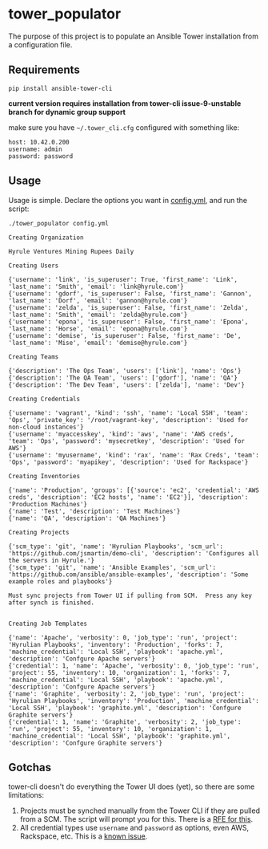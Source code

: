 # tower_populator

The purpose of this project is to populate an Ansible Tower installation from a configuration file.  

## Requirements

	pip install ansible-tower-cli 
	
**current version requires installation from tower-cli issue-9-unstable branch for dynamic group support**

make sure you have ```~/.tower_cli.cfg``` configured with something like:


	host: 10.42.0.200
	username: admin
	password: password

## Usage 
 
Usage is simple.  Declare the options you want in [config.yml](config.yml), and run the script:

```
./tower_populator config.yml

Creating Organization

Hyrule Ventures Mining Rupees Daily

Creating Users

{'username': 'link', 'is_superuser': True, 'first_name': 'Link', 'last_name': 'Smith', 'email': 'link@hyrule.com'}
{'username': 'gdorf', 'is_superuser': False, 'first_name': 'Gannon', 'last_name': 'Dorf', 'email': 'gannon@hyrule.com'}
{'username': 'zelda', 'is_superuser': False, 'first_name': 'Zelda', 'last_name': 'Smith', 'email': 'zelda@hyrule.com'}
{'username': 'epona', 'is_superuser': False, 'first_name': 'Epona', 'last_name': 'Horse', 'email': 'epona@hyrule.com'}
{'username': 'demise', 'is_superuser': False, 'first_name': 'De', 'last_name': 'Mise', 'email': 'demise@hyrule.com'}

Creating Teams

{'description': 'The Ops Team', 'users': ['link'], 'name': 'Ops'}
{'description': 'The QA Team', 'users': ['gdorf'], 'name': 'QA'}
{'description': 'The Dev Team', 'users': ['zelda'], 'name': 'Dev'}

Creating Credentials

{'username': 'vagrant', 'kind': 'ssh', 'name': 'Local SSH', 'team': 'Ops', 'private_key': '/root/vagrant-key', 'description': 'Used for non-cloud instances'}
{'username': 'myaccesskey', 'kind': 'aws', 'name': 'AWS creds', 'team': 'Ops', 'password': 'mysecretkey', 'description': 'Used for AWS'}
{'username': 'myusername', 'kind': 'rax', 'name': 'Rax Creds', 'team': 'Ops', 'password': 'myapikey', 'description': 'Used for Rackspace'}

Creating Inventories

{'name': 'Production', 'groups': [{'source': 'ec2', 'credential': 'AWS creds', 'description': 'EC2 hosts', 'name': 'EC2'}], 'description': 'Production Machines'}
{'name': 'Test', 'description': 'Test Machines'}
{'name': 'QA', 'description': 'QA Machines'}

Creating Projects

{'scm_type': 'git', 'name': 'Hyrulian Playbooks', 'scm_url': 'https://github.com/jsmartin/demo-cli', 'description': 'Configures all the servers in Hyrule.'}
{'scm_type': 'git', 'name': 'Ansible Examples', 'scm_url': 'https://github.com/ansible/ansible-examples', 'description': 'Some example roles and playbooks'}

Must sync projects from Tower UI if pulling from SCM.  Press any key after synch is finished.


Creating Job Templates

{'name': 'Apache', 'verbosity': 0, 'job_type': 'run', 'project': 'Hyrulian Playbooks', 'inventory': 'Production', 'forks': 7, 'machine_credential': 'Local SSH', 'playbook': 'apache.yml', 'description': 'Confgure Apache servers'}
{'credential': 1, 'name': 'Apache', 'verbosity': 0, 'job_type': 'run', 'project': 55, 'inventory': 10, 'organization': 1, 'forks': 7, 'machine_credential': 'Local SSH', 'playbook': 'apache.yml', 'description': 'Confgure Apache servers'}
{'name': 'Graphite', 'verbosity': 2, 'job_type': 'run', 'project': 'Hyrulian Playbooks', 'inventory': 'Production', 'machine_credential': 'Local SSH', 'playbook': 'graphite.yml', 'description': 'Confgure Graphite servers'}
{'credential': 1, 'name': 'Graphite', 'verbosity': 2, 'job_type': 'run', 'project': 55, 'inventory': 10, 'organization': 1, 'machine_credential': 'Local SSH', 'playbook': 'graphite.yml', 'description': 'Confgure Graphite servers'}
```

## Gotchas

tower-cli doesn't do everything the Tower UI does (yet), so there are some limitations:

1. Projects must be synched manually from the Tower CLI if they are pulled from a SCM.  The script will prompt you for this.  There is a [RFE for this](https://github.com/ansible/tower-cli/issues/14).
2. All credential types use ```username``` and ```password``` as options, even AWS, Rackspace, etc.  This is a [known issue](https://github.com/ansible/tower-cli/issues/13).


